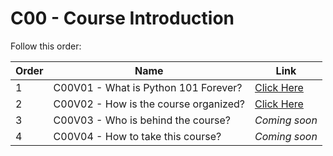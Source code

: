 # C00 - Course Introduction

Follow this order:

| Order | Name                                  | Link                     |
|-------|---------------------------------------|--------------------------|
| 1     | C00V01 - What is Python 101 Forever?  | [Click Here](01-C00V01/) |
| 2     | C00V02 - How is the course organized? | [Click Here](02-C00V02/) |
| 3     | C00V03 - Who is behind the course?    | *Coming soon*            |
| 4     | C00V04 - How to take this course?     | *Coming soon*            |
